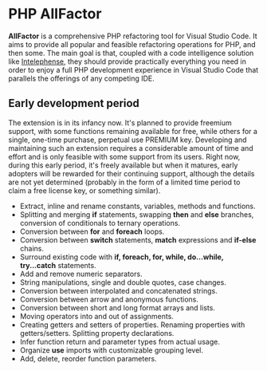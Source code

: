 # PHP AllFactor

**AllFactor** is a comprehensive PHP refactoring tool for Visual Studio Code. It aims to provide all popular and feasible refactoring operations for PHP, and then some. The main goal is that, coupled with a code intelligence solution like [Intelephense](https://intelephense.com), they should provide practically everything you need in order to enjoy a full PHP development experience in Visual Studio Code that parallels the offerings of any competing IDE.

## Early development period

The extension is in its infancy now. It's planned to provide freemium support, with some functions remaining available for free, while others for a single, one-time purchase, perpetual use PREMIUM key. Developing and maintaining such an extension requires a considerable amount of time and effort and is only feasible with some support from its users. Right now, during this early period, it's freely available but when it matures, early adopters will be rewarded for their continuing support, although the details are not yet determined (probably in the form of a limited time period to claim a free license key, or something similar).

* Extract, inline and rename constants, variables, methods and functions.
* Splitting and merging **if** statements, swapping **then** and **else** branches, conversion of conditionals to ternary operations.
* Conversion between **for** and **foreach** loops.
* Conversion between **switch** statements, **match** expressions and **if-else** chains.
* Surround existing code with **if, foreach, for, while, do...while, try...catch** statements.
* Add and remove numeric separators.
* String manipulations, single and double quotes, case changes.
* Conversion between interpolated and concatenated strings.
* Conversion between arrow and anonymous functions.
* Conversion between short and long format arrays and lists.
* Moving operators into and out of assignments.
* Creating getters and setters of properties. Renaming properties with getters/setters. Splitting property declarations.
* Infer function return and parameter types from actual usage.
* Organize **use** imports with customizable grouping level.
* Add, delete, reorder function parameters.
